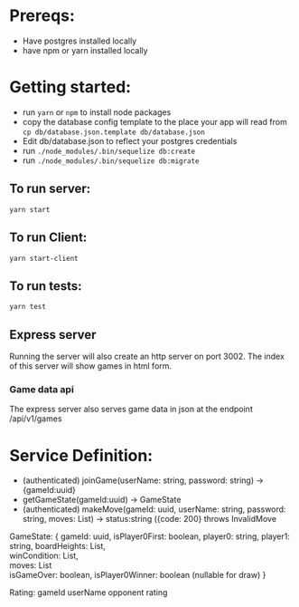 # Prereqs:
- Have postgres installed locally
- have npm or yarn installed locally

# Getting started:
- run `yarn` or `npm` to install node packages
- copy the database config template to the place your app will read from `cp db/database.json.template db/database.json`
- Edit db/database.json to reflect your postgres credentials
- run `./node_modules/.bin/sequelize db:create`
- run `./node_modules/.bin/sequelize db:migrate`


## To run server:
`yarn start`

## To run Client:
`yarn start-client`

## To run tests:
`yarn test`

## Express server
Running the server will also create an http server on port 3002. The index of this server will show games in html form.

### Game data api
The express server also serves game data in json at the endpoint /api/v1/games

# Service Definition:
- (authenticated) joinGame(userName: string, password: string) -> {gameId:uuid}
- getGameState(gameId:uuid) -> GameState
- (authenticated) makeMove(gameId: uuid, userName: string, password: string, moves: List<int>) -> status:string ({code: 200} throws InvalidMove

GameState: {
  gameId: uuid,
  isPlayer0First: boolean,
  player0: string,
  player1: string,
  boardHeights: List<int>,  
  winCondition: List<int>,  
  moves: List<int>  
  isGameOver: boolean,
  isPlayer0Winner: boolean (nullable for draw)
}


Rating:
gameId
userName
opponent
rating
